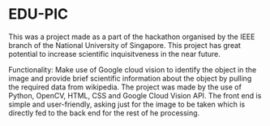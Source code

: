 # EDU-PIC
This was a project made as a part of the hackathon organised by the IEEE branch of the National University of Singapore.
This project has great potential to increase scientific inquisitveness in the near future. 

Functionality:
Make use of Google cloud vision to identify the object in the image and provide brief scientific information about the object by pulling the required data from wikipedia.
The project was made by the use of Python, OpenCV, HTML, CSS and Google Cloud Vision API.
The front end is simple and user-friendly, asking just for the image to be taken which is directly fed to the back end for the rest of he processing.
